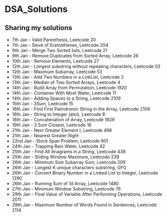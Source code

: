 # DSA_Solutions

## Sharing my solutions

- 7th Jan - Valid Parenthesis, Leetcode 20
- 7th Jan - Sieve of Eratosthenes, Leetcode 204
- 9th Jan - Merge Two Sorted lists, Leetcode 21
- 9th Jan - Remove Duplicates from Sorted Array, Leetcode 26
- 10th Jan - Remove Elements, Leetcode 27
- 12th Jan - Longest substring without repeating characters, Leetcode 03
- 12th Jan - Maximum Subarray, Leetcode 53
- 13th Jan - Add Two Numbers in a LinkList, Leetcode 2
- 13th Jan - Median of Two Sorted Arrays, Leetcode 4
- 14th Jan - Build Array from Permutation, Leetcode 1920
- 14th Jan - Container With Most Water, Leetcode 11
- 14th Jan - Adding Spaces to a String, Leetcode 2109
- 15th Jan - 3Sum, Leetcode 15
- 16th Jan - Find First Palindromic String in the Array, Leetcode 2108
- 16th Jan - String to Integer (atoi), Leetcode 8
- 18th Jan - Concatenation of Array, Leetcode 1929
- 19th Jan - 3 Sum Closest, Leetcode 16
- 21th Jan - Next Greater Element I, Leetcode 496
- 21th Jan - Nearest Greater Right
- 22nd Jan - Stock Span Problem, Leetcode 901
- 24th Jan - Trapping Rain Water, Leetcode 42
- 25th Jan - Find All Anagrams in a String, Leetcode 438
- 25th Jan - Sliding Window Maximum, Leetcode 239
- 26th Jan - Minimum Size Subarray Sum, Leetcode 209
- 26th Jan - Longest K unique characters substring, GFG
- 26th Jan - Convert Binary Number in a Linked List to Integer, Leetcode 1290
- 26th Jan - Running Sum of 1d Array, Leetcode 1480
- 27th Jan - Minimum Window Substring, Leetcode 76
- 29th Jan - Final Value of Variable After Performing Operations, Leetcode 2011
- 29th Jan - Maximum Number of Words Found in Sentences, Leetcode 2114
